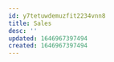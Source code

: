 ```yaml
---
id: y7tetuwdemuzfit2234vnn8
title: Sales
desc: ''
updated: 1646967397494
created: 1646967397494
---
```


